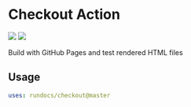 # Checkout Action
![](https://img.shields.io/docker/pulls/rundocs/checkout)
![](https://img.shields.io/docker/image-size/rundocs/checkout)

Build with GitHub Pages and test rendered HTML files


## Usage
```yml
uses: rundocs/checkout@master
```
